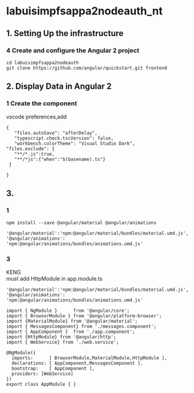 # labuisimpfsappa2nodeauth_nt

## 1. Setting Up the infrastructure
### 4 Create and configure the Angular 2 project
```
cd labuisimpfsappa2nodeauth
git clone https://github.com/angular/quickstart.git frontend
```

## 2. Display Data in Angular 2
### 1 Create the component
 vscode preferences,add
 ```
 {
    "files.autoSave": "afterDelay",
    "typescript.check.tscVersion": false,
    "workbench.colorTheme": "Visual Studio Dark",
"files.exclude": {
    "**/*.js":true,
    "**/*js":{"when":"$(basename).ts"}
  }

}
```

## 3.
### 1
```
npm install --save @angular/material @angular/animations
```
```
'@angular/material':'npm:@angular/material/bundles/material.umd.js',
'@angular/animations': 'npm:@angular/animations/bundles/animations.umd.js'
```
 
 
### 3
KENG  
must add HttpModule in app.module.ts
```
'@angular/material':'npm:@angular/material/bundles/material.umd.js',
'@angular/animations': 'npm:@angular/animations/bundles/animations.umd.js'

import { NgModule }      from '@angular/core';
import { BrowserModule } from '@angular/platform-browser';
import {MaterialModule} from '@angular/material';
import { MessagesComponent} from './messages.component';
import { AppComponent }  from './app.component';
import {HttpModule} from '@angular/http';
import { WebService} from './web.service';

@NgModule({
  imports:      [ BrowserModule,MaterialModule,HttpModule ],
  declarations: [ AppComponent,MessagesComponent ],
  bootstrap:    [ AppComponent ],
  providers: [WebService]
})
export class AppModule { }
```
 
